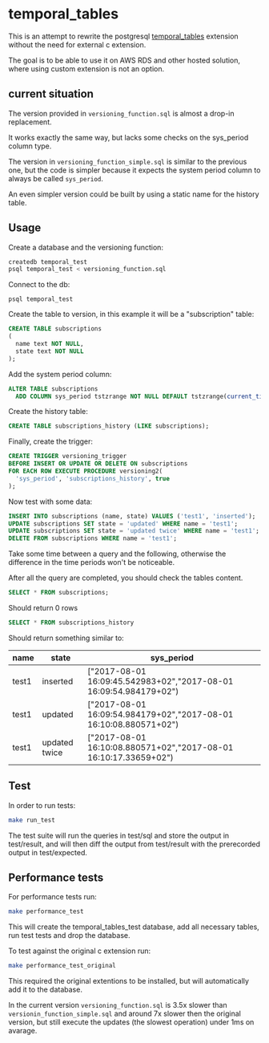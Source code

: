 
# temporal_tables

This is an attempt to rewrite the postgresql [temporal_tables](https://github.com/arkhipov/temporal_tables) extension without the need for external c extension.

The goal is to be able to use it on AWS RDS and other hosted solution, where using custom extension is not an option.

## current situation

The version provided in `versioning_function.sql` is almost a drop-in replacement.

It works exactly the same way, but lacks some checks on the sys_period column type.

The version in `versioning_function_simple.sql` is similar to the previous one, but the code is simpler because it expects the system period column to always be called `sys_period`.

An even simpler version could be built by using a static name for the history table.

## Usage

Create a database and the versioning function:

```sh
createdb temporal_test
psql temporal_test < versioning_function.sql
```

Connect to the db:

```
psql temporal_test
```

Create the table to version, in this example it will be a "subscription" table:

```sql
CREATE TABLE subscriptions
(
  name text NOT NULL,
  state text NOT NULL
);
```

Add the system period column:

```sql
ALTER TABLE subscriptions
  ADD COLUMN sys_period tstzrange NOT NULL DEFAULT tstzrange(current_timestamp, null);
```

Create the history table:

```sql
CREATE TABLE subscriptions_history (LIKE subscriptions);
```

Finally, create the trigger:

```sql
CREATE TRIGGER versioning_trigger
BEFORE INSERT OR UPDATE OR DELETE ON subscriptions
FOR EACH ROW EXECUTE PROCEDURE versioning2(
  'sys_period', 'subscriptions_history', true
);
```

Now test with some data:

```sql
INSERT INTO subscriptions (name, state) VALUES ('test1', 'inserted');
UPDATE subscriptions SET state = 'updated' WHERE name = 'test1';
UPDATE subscriptions SET state = 'updated twice' WHERE name = 'test1';
DELETE FROM subscriptions WHERE name = 'test1';
```

Take some time between a query and the following, otherwise the difference in the time periods won't be noticeable.

After all the query are completed, you should check the tables content.

```sql
SELECT * FROM subscriptions;
```

Should return 0 rows

```sql
SELECT * FROM subscriptions_history
```

Should return something similar to:


name  |     state     |                            sys_period
----- | ------------- | -------------------------------------------------------------------
 test1 | inserted      | ["2017-08-01 16:09:45.542983+02","2017-08-01 16:09:54.984179+02")
 test1 | updated       | ["2017-08-01 16:09:54.984179+02","2017-08-01 16:10:08.880571+02")
 test1 | updated twice | ["2017-08-01 16:10:08.880571+02","2017-08-01 16:10:17.33659+02")


## Test

In order to run tests:

```sh
make run_test
```

The test suite will run the queries in test/sql and store the output in test/result, and will then diff the output from test/result with the prerecorded output in test/expected.

## Performance tests

For performance tests run:

```sh
make performance_test
```

This will create the temporal_tables_test database, add all necessary tables, run test tests and drop the database.

To test against the original c extension run:

```sh
make performance_test_original
```

This required the original extentions to be installed, but will automatically add it to the database.

In the current version `versioning_function.sql` is 3.5x slower than `versionin_function_simple.sql` and around 7x slower then the original version, but still execute the updates (the slowest operation) under 1ms on avarage.

